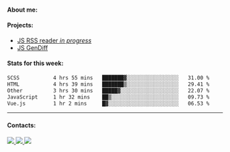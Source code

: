 #### About me:

#### Projects:
- [JS RSS reader *in progress*](https://github.com/GKoil/frontend-project-lvl3)
- [JS GenDiff](https://github.com/GKoil/GenDiff)

#### Stats for this week:
<!--START_SECTION:waka-->

```txt
SCSS           4 hrs 55 mins   ███████▓░░░░░░░░░░░░░░░░░   31.00 %
HTML           4 hrs 39 mins   ███████▒░░░░░░░░░░░░░░░░░   29.41 %
Other          3 hrs 30 mins   █████▓░░░░░░░░░░░░░░░░░░░   22.07 %
JavaScript     1 hr 32 mins    ██▒░░░░░░░░░░░░░░░░░░░░░░   09.73 %
Vue.js         1 hr 2 mins     █▓░░░░░░░░░░░░░░░░░░░░░░░   06.53 %
```

<!--END_SECTION:waka-->
---
#### Contacts:

<a target='_blank' title='LinkedIn' href="https://www.linkedin.com/in/gkoil/">
  <img src="https://img.shields.io/badge/LinkedIn-0077B5?style=for-the-badge&logo=linkedin&logoColor=white" />
</a>
<a target='_blank' title='Telegram' href="https://t.me/gkoil">
  <img src="https://img.shields.io/badge/Telegram-2CA5E0?style=for-the-badge&logo=telegram&logoColor=white" />
</a>
<a target='_blank' title='Gmail' href="mailto: gk.grigorev@gmail.com">
  <img src="https://img.shields.io/badge/Gmail-D14836?style=for-the-badge&logo=gmail&logoColor=white" />
</a>

